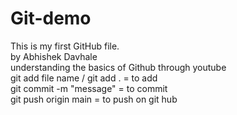 # Git-demo
This is my first GitHub file. <br>
by Abhishek Davhale <br>
understanding the basics of Github through youtube<br>
git add file name / git add . = to add<br>
git commit -m "message" = to commit<br>
git push origin main = to push on git hub<br>